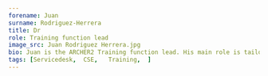 ```yaml
---
forename: Juan
surname: Rodriguez-Herrera
title: Dr
role: Training function lead 
image_src: Juan Rodriguez Herrera.jpg
bio: Juan is the ARCHER2 Training function lead. His main role is tailoring and delivering a training programme that addresses the needs of all users and enables them to make efficient use of the ARCHER2 system. He's also a member of the Service Desk.
tags: [Servicedesk,  CSE,   Training,  ] 
---
```

